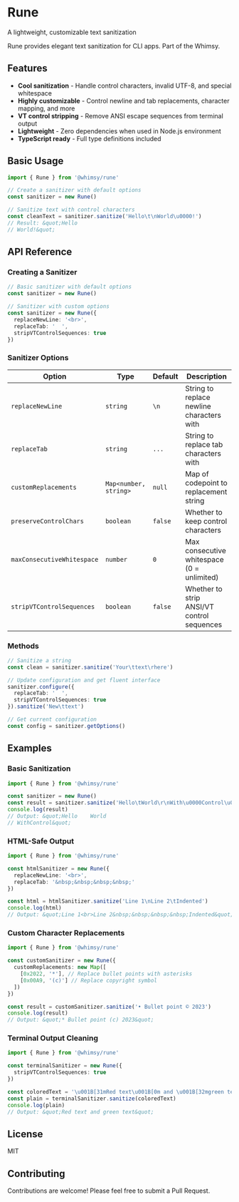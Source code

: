 # Rune

A lightweight, customizable text sanitization

Rune provides elegant text sanitization for CLI apps. Part of the Whimsy.

## Features

- **Cool sanitization** - Handle control characters, invalid UTF-8, and special whitespace
- **Highly customizable** - Control newline and tab replacements, character mapping, and more
- **VT control stripping** - Remove ANSI escape sequences from terminal output
- **Lightweight** - Zero dependencies when used in Node.js environment
- **TypeScript ready** - Full type definitions included

## Basic Usage

```typescript
import { Rune } from '@whimsy/rune'

// Create a sanitizer with default options
const sanitizer = new Rune()

// Sanitize text with control characters
const cleanText = sanitizer.sanitize('Hello\t\nWorld\u0000!')
// Result: &quot;Hello
// World!&quot;
```

## API Reference

### Creating a Sanitizer

```typescript
// Basic sanitizer with default options
const sanitizer = new Rune()

// Sanitizer with custom options
const sanitizer = new Rune({
  replaceNewLine: '<br>',
  replaceTab: '  ',
  stripVTControlSequences: true
})
```

### Sanitizer Options

| Option                     | Type                  | Default | Description                                |
| -------------------------- | --------------------- | ------- | ------------------------------------------ |
| `replaceNewLine`           | `string`              | `\n`    | String to replace newline characters with  |
| `replaceTab`               | `string`              | `...`   | String to replace tab characters with      |
| `customReplacements`       | `Map<number, string>` | `null`  | Map of codepoint to replacement string     |
| `preserveControlChars`     | `boolean`             | `false` | Whether to keep control characters         |
| `maxConsecutiveWhitespace` | `number`              | `0`     | Max consecutive whitespace (0 = unlimited) |
| `stripVTControlSequences`  | `boolean`             | `false` | Whether to strip ANSI/VT control sequences |

### Methods

```typescript
// Sanitize a string
const clean = sanitizer.sanitize('Your\ttext\rhere')

// Update configuration and get fluent interface
sanitizer.configure({
  replaceTab: '  ',
  stripVTControlSequences: true
}).sanitize('New\ttext')

// Get current configuration
const config = sanitizer.getOptions()
```

## Examples

### Basic Sanitization

```typescript
import { Rune } from '@whimsy/rune'

const sanitizer = new Rune()
const result = sanitizer.sanitize('Hello\tWorld\r\nWith\u0000Control\u001BChars')
console.log(result)
// Output: &quot;Hello    World
// WithControl&quot;
```

### HTML-Safe Output

```typescript
import { Rune } from '@whimsy/rune'

const htmlSanitizer = new Rune({
  replaceNewLine: '<br>',
  replaceTab: '&nbsp;&nbsp;&nbsp;&nbsp;'
})

const html = htmlSanitizer.sanitize('Line 1\nLine 2\tIndented')
console.log(html)
// Output: &quot;Line 1<br>Line 2&nbsp;&nbsp;&nbsp;&nbsp;Indented&quot;
```

### Custom Character Replacements

```typescript
import { Rune } from '@whimsy/rune'

const customSanitizer = new Rune({
  customReplacements: new Map([
    [0x2022, '*'], // Replace bullet points with asterisks
    [0x00A9, '(c)'] // Replace copyright symbol
  ])
})

const result = customSanitizer.sanitize('• Bullet point © 2023')
console.log(result)
// Output: &quot;* Bullet point (c) 2023&quot;
```

### Terminal Output Cleaning

```typescript
import { Rune } from '@whimsy/rune'

const terminalSanitizer = new Rune({
  stripVTControlSequences: true
})

const coloredText = '\u001B[31mRed text\u001B[0m and \u001B[32mgreen text\u001B[0m'
const plain = terminalSanitizer.sanitize(coloredText)
console.log(plain)
// Output: &quot;Red text and green text&quot;
```

## License

MIT

## Contributing

Contributions are welcome! Please feel free to submit a Pull Request.
